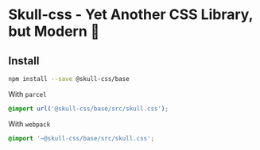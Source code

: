 
# Skull-css - Yet Another CSS Library, but Modern 🤘


## Install

```bash
npm install --save @skull-css/base
```

With `parcel`

```css
@import url('@skull-css/base/src/skull.css');
```

With `webpack`

```css
@import '~@skull-css/base/src/skull.css';
```
